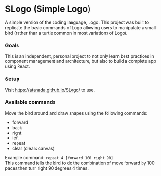 # SLogo (Simple Logo)

A simple version of the coding language, Logo. This project was built to replicate the basic commands of Logo allowing users to manipulate a small bird (rather than a turtle common in most variations of Logo).

### Goals
This is an independent, personal project to not only learn best practices in component management and architecture, but also to build a complete app using React.

### Setup
Visit https://atanada.github.io/SLogo/ to use.

### Available commands
Move the bird around and draw shapes using the following commands:
* forward
* back
* right
* left 
* repeat
* clear (clears canvas)

Example command: `repeat 4 [forward 100 right 90]` \
This command tells the bird to do the combination of move forward by 100 paces then turn right 90 degrees 4 times.



